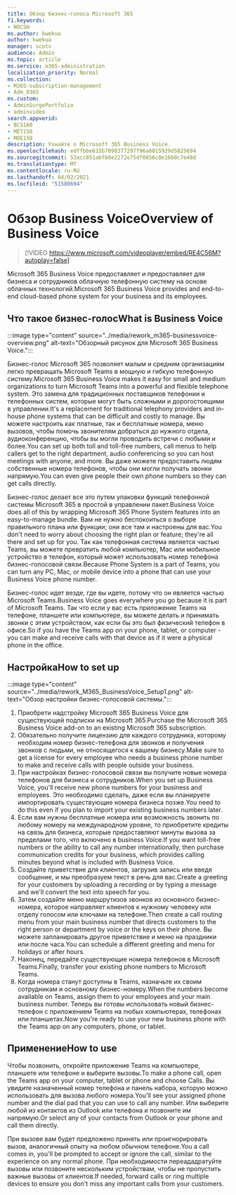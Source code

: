 ```yaml
---
title: Обзор бизнес-голоса Microsoft 365
f1.keywords:
- NOCSH
ms.author: kwekua
author: kwekua
manager: scotv
audience: Admin
ms.topic: article
ms.service: o365-administration
localization_priority: Normal
ms.collection:
- M365-subscription-management
- Adm_O365
ms.custom:
- AdminSurgePortfolio
- adminvideo
search.appverid:
- BCS160
- MET150
- MOE150
description: Узнайте о Microsoft 365 Business Voice.
ms.openlocfilehash: edffbbe615b7098377297f96a6015929d5825694
ms.sourcegitcommit: 53acc851abf68e2272e75df0856c0e16b0c7e48d
ms.translationtype: MT
ms.contentlocale: ru-RU
ms.lasthandoff: 04/02/2021
ms.locfileid: "51580694"
---
```

# <a name="overview-of-business-voice"></a><span data-ttu-id="0ef50-103">Обзор Business Voice</span><span class="sxs-lookup"><span data-stu-id="0ef50-103">Overview of Business Voice</span></span>

> [!VIDEO https://www.microsoft.com/videoplayer/embed/RE4C56M?autoplay=false]

<span data-ttu-id="0ef50-104">Microsoft 365 Business Voice предоставляет и предоставляет для бизнеса и сотрудников облачную телефонную систему на основе облачных технологий.</span><span class="sxs-lookup"><span data-stu-id="0ef50-104">Microsoft 365 Business Voice provides and end-to-end cloud-based phone system for your business and its employees.</span></span>

## <a name="what-is-business-voice"></a><span data-ttu-id="0ef50-105">Что такое бизнес-голос</span><span class="sxs-lookup"><span data-stu-id="0ef50-105">What is Business Voice</span></span>

:::image type="content" source="../media/rework_m365-businessvoice-overview.png" alt-text="Обзорный рисунок для Microsoft 365 Business Voice.":::

<span data-ttu-id="0ef50-107">Бизнес-голос Microsoft 365 позволяет малым и средним организациям легко превращать Microsoft Teams в мощную и гибкую телефонную систему.</span><span class="sxs-lookup"><span data-stu-id="0ef50-107">Microsoft 365 Business Voice makes it easy for small and medium organizations to turn Microsoft Teams into a powerful and flexible telephone system.</span></span> <span data-ttu-id="0ef50-108">Это замена для традиционных поставщиков телефонии и телефонных систем, которые могут быть сложными и дорогостоящими в управлении.</span><span class="sxs-lookup"><span data-stu-id="0ef50-108">It's a replacement for traditional telephony providers and in-house phone systems that can be difficult and costly to manage.</span></span> <span data-ttu-id="0ef50-109">Вы можете настроить как платные, так и бесплатные номера, меню вызовов, чтобы помочь звонителям добраться до нужного отдела, аудиоконференцию, чтобы вы могли проводить встречи с любыми и более.</span><span class="sxs-lookup"><span data-stu-id="0ef50-109">You can set up both toll and toll-free numbers, call menus to help callers get to the right department, audio conferencing so you can host meetings with anyone, and more.</span></span> <span data-ttu-id="0ef50-110">Вы даже можете предоставить людям собственные номера телефонов, чтобы они могли получать звонки напрямую.</span><span class="sxs-lookup"><span data-stu-id="0ef50-110">You can even give people their own phone numbers so they can get calls directly.</span></span>

<span data-ttu-id="0ef50-111">Бизнес-голос делает все это путем упаковки функций телефонной системы Microsoft 365 в простой в управлении пакет.</span><span class="sxs-lookup"><span data-stu-id="0ef50-111">Business Voice does all of this by wrapping Microsoft 365 Phone System features into an easy-to-manage bundle.</span></span> <span data-ttu-id="0ef50-112">Вам не нужно беспокоиться о выборе правильного плана или функции; они все там и настроены для вас.</span><span class="sxs-lookup"><span data-stu-id="0ef50-112">You don't need to worry about choosing the right plan or feature; they're all there and set up for you.</span></span> <span data-ttu-id="0ef50-113">Так как телефонная система является частью Teams, вы можете превратить любой компьютер, Mac или мобильное устройство в телефон, который может использовать номер телефона бизнес-голосовой связи.</span><span class="sxs-lookup"><span data-stu-id="0ef50-113">Because Phone System is a part of Teams, you can turn any PC, Mac, or mobile device into a phone that can use your Business Voice phone number.</span></span>

<span data-ttu-id="0ef50-114">Бизнес-голос идет везде, где вы идете, потому что он является частью Microsoft Teams.</span><span class="sxs-lookup"><span data-stu-id="0ef50-114">Business Voice goes everywhere you go because it is part of Microsoft Teams.</span></span> <span data-ttu-id="0ef50-115">Так что если у вас есть приложение Teams на телефоне, планшете или компьютере, вы можете делать и принимать звонки с этим устройством, как если бы это был физический телефон в офисе.</span><span class="sxs-lookup"><span data-stu-id="0ef50-115">So if you have the Teams app on your phone, tablet, or computer - you can make and receive calls with that device as if it were a physical phone in the office.</span></span>

## <a name="how-to-set-up"></a><span data-ttu-id="0ef50-116">Настройка</span><span class="sxs-lookup"><span data-stu-id="0ef50-116">How to set up</span></span>

:::image type="content" source="../media/rework_M365_BusinessVoice_Setup1.png" alt-text="Обзор настройки бизнес-голосовой системы.":::

1. <span data-ttu-id="0ef50-118">Приобрети надстройку Microsoft 365 Business Voice для существующей подписки на Microsoft 365.</span><span class="sxs-lookup"><span data-stu-id="0ef50-118">Purchase the Microsoft 365 Business Voice add-on to an existing Microsoft 365 subscription.</span></span>
1. <span data-ttu-id="0ef50-119">Обязательно получите лицензию для каждого сотрудника, которому необходим номер бизнес-телефона для звонков и получения звонков с людьми, не относящегося к вашему бизнесу.</span><span class="sxs-lookup"><span data-stu-id="0ef50-119">Make sure to get a license for every employee who needs a business phone number to make and receive calls with people outside your business.</span></span>
1. <span data-ttu-id="0ef50-120">При настройках бизнес-голосовой связи вы получите новые номера телефонов для бизнеса и сотрудников.</span><span class="sxs-lookup"><span data-stu-id="0ef50-120">When you set up Business Voice, you'll receive new phone numbers for your business and employees.</span></span> <span data-ttu-id="0ef50-121">Это необходимо сделать, даже если вы планируете импортировать существующие номера бизнеса позже.</span><span class="sxs-lookup"><span data-stu-id="0ef50-121">You need to do this even if you plan to import your existing business numbers later.</span></span>
1. <span data-ttu-id="0ef50-122">Если вам нужны бесплатные номера или возможность звонить по любому номеру на международном уровне, то приобретите кредиты на связь для бизнеса, которые предоставляют минуты вызова за пределами того, что включено в business Voice.</span><span class="sxs-lookup"><span data-stu-id="0ef50-122">If you want toll-free numbers or the ability to call any number internationally, then purchase communication credits for your business, which provides calling minutes beyond what is included with Business Voice.</span></span>
1. <span data-ttu-id="0ef50-123">Создайте приветствие для клиентов, загрузив запись или введя сообщение, и мы преобразуем текст в речь для вас.</span><span class="sxs-lookup"><span data-stu-id="0ef50-123">Create a greeting for your customers by uploading a recording or by typing a message and we'll convert the text into speech for you.</span></span>
1. <span data-ttu-id="0ef50-124">Затем создайте меню маршрутизов звонков из основного бизнес-номера, которое направляет клиентов к нужному человеку или отделу голосом или ключами на телефоне.</span><span class="sxs-lookup"><span data-stu-id="0ef50-124">Then create a call routing menu from your main business number that directs customers to the right person or department by voice or the keys on their phone.</span></span> <span data-ttu-id="0ef50-125">Вы можете запланировать другое приветствие и меню на праздники или после часа.</span><span class="sxs-lookup"><span data-stu-id="0ef50-125">You can schedule a different greeting and menu for holidays or after hours.</span></span>
1. <span data-ttu-id="0ef50-126">Наконец, передайте существующие номера телефонов в Microsoft Teams.</span><span class="sxs-lookup"><span data-stu-id="0ef50-126">Finally, transfer your existing phone numbers to Microsoft Teams.</span></span>
1. <span data-ttu-id="0ef50-127">Когда номера станут доступны в Teams, назначьте их своим сотрудникам и основному бизнес-номеру.</span><span class="sxs-lookup"><span data-stu-id="0ef50-127">When the numbers become available on Teams, assign them to your employees and your main business number.</span></span> <span data-ttu-id="0ef50-128">Теперь вы готовы использовать новый бизнес-телефон с приложением Teams на любых компьютерах, телефонах или планшетах.</span><span class="sxs-lookup"><span data-stu-id="0ef50-128">Now you're ready to use your new business phone with the Teams app on any computers, phone, or tablet.</span></span>

## <a name="how-to-use"></a><span data-ttu-id="0ef50-129">Применение</span><span class="sxs-lookup"><span data-stu-id="0ef50-129">How to use</span></span>

<span data-ttu-id="0ef50-130">Чтобы позвонить, откройте приложение Teams на компьютере, планшете или телефоне и выберите вызовы.</span><span class="sxs-lookup"><span data-stu-id="0ef50-130">To make a phone call, open the Teams app on your computer, tablet or phone and choose Calls.</span></span> <span data-ttu-id="0ef50-131">Вы увидите назначенный номер телефона и панель набора, которую можно использовать для вызова любого номера.</span><span class="sxs-lookup"><span data-stu-id="0ef50-131">You'll see your assigned phone number and the dial pad that you can use to call any number.</span></span> <span data-ttu-id="0ef50-132">Или выберите любой из контактов из Outlook или телефона и позвоните им напрямую.</span><span class="sxs-lookup"><span data-stu-id="0ef50-132">Or select any of your contacts from Outlook or your phone and call them directly.</span></span>

<span data-ttu-id="0ef50-133">При вызове вам будет предложено принять или проигнорировать вызов, аналогичный опыту на любом обычном телефоне.</span><span class="sxs-lookup"><span data-stu-id="0ef50-133">You a call comes in, you'll be prompted to accept or ignore the call, similar to the experience on any normal phone.</span></span> <span data-ttu-id="0ef50-134">При необходимости переададратуйте вызовы или позвоните нескольким устройствам, чтобы не пропустить важные вызовы от клиентов.</span><span class="sxs-lookup"><span data-stu-id="0ef50-134">If needed, forward calls or ring multiple devices to ensure you don't miss any important calls from your customers.</span></span>